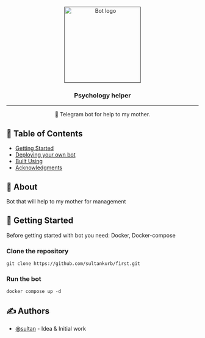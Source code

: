 <p align="center">
  <a href="" rel="noopener">
 <img width=200px height=200px src="https://i.imgur.com/FxL5qM0.jpg" alt="Bot logo"></a>
</p>

<h3 align="center">Psychology helper</h3>

---

<p align="center"> 🤖 Telegram bot for help to my mother.
    <br> 
</p>

## 📝 Table of Contents

+ [Getting Started](#getting_started)
+ [Deploying your own bot](#deployment)
+ [Built Using](#built_using)
+ [Acknowledgments](#acknowledgement)

## 🧐 About <a name = "about"></a>
Bot that will help to my mother for management

## 🏁 Getting Started <a name = "getting_started"></a>
Before getting started with bot you need: Docker, Docker-compose

### Clone the repository
```
git clone https://github.com/sultankurb/first.git
```
### Run the bot
```
docker compose up -d
```


## ✍️ Authors <a name = "authors"></a>
+ [@sultan](https://github.com/sultankurb) - Idea & Initial work

